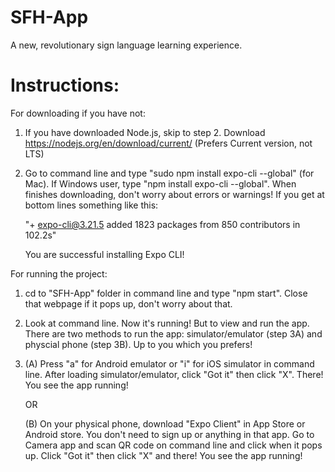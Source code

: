 # SFH-App
A new, revolutionary sign language learning experience.

# Instructions:

For downloading if you have not:

1. If you have downloaded Node.js, skip to step 2.
   Download https://nodejs.org/en/download/current/ (Prefers Current version, not LTS)

2. Go to command line and type "sudo npm install expo-cli --global" (for Mac). If Windows 
   user, type "npm install expo-cli --global". When finishes downloading, don't worry about errors or warnings! If you get at bottom lines something like this:

   "+ expo-cli@3.21.5
   added 1823 packages from 850 contributors in 102.2s"

   You are successful installing Expo CLI!


For running the project:

1. cd to "SFH-App" folder in command line and type "npm start". Close that webpage if it pops 
   up, don't worry about that.

2. Look at command line. Now it's running! But to view and run the app. There are two methods 
   to run the app: simulator/emulator (step 3A) and physcial phone (step 3B). Up to you which 
   you prefers!

3. (A) Press "a" for Android emulator or "i" for iOS simulator in command line. After loading
   simulator/emulator, click "Got it" then click "X". There! You see the app running!

   OR

   (B) On your physical phone, download "Expo Client" in App Store or Android store. You don't
   need to sign up or anything in that app. Go to Camera app and scan QR code on command line
   and click when it pops up. Click "Got it" then click "X" and there! You see the app running!
   